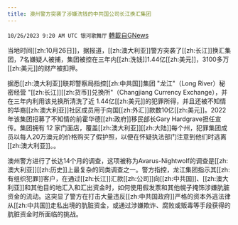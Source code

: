 ```yaml
---
title: 澳州警方突袭了涉嫌洗钱的中共国公司长江换汇集团
---
```

`10/26/2023 9:20 AM UTC 银河歌舞厅` [轉載自GNews](https://gnews.org/articles/1883010)

当地时间[[zh:10月26日]]，据报道，[[zh:澳大利亚]]警方突袭了[[zh:长江]]换汇集团，7名嫌疑人被捕，集团被控在三年内[[zh:洗钱]]1.44亿[[zh:美元]]，3100多万[[zh:美元]]的财产被扣押。

据悉[[zh:澳大利亚]]联邦警察局指控[[zh:中共国]]集团 "龙江"（Long River）秘密经营 "[[zh:长江]][[zh:货币]]兑换所"（Changjiang Currency Exchange），并在三年内利用该兑换所清洗了近 1.44亿[[zh:美元]]的犯罪所得，并且还被不知情的华裔[[zh:澳大利亚]]社区成员用于向国[[zh:外汇]]款数10亿[[zh:美元]]。2022 年该集团招募了不知情的前霍华德[[zh:政府]]移民部长Gary Hardgrave担任宣传。集团拥有 12 家门面店，覆盖[[zh:澳大利亚]][[zh:大陆]]每个州，犯罪集团成员以每人20万澳元的价格购买了假护照，以便在怀疑执法部门注意到他们时逃离[[zh:澳大利亚]]。。

澳州警方进行了长达14个月的调查，这项被称为Avarus-Nightwolf的调查是[[zh:澳大利亚]][[zh:历史]]上最复杂的同类调查之一。警方指控，龙江集团指示其[[zh:有组织犯罪]]客户，在通过[[zh:长江]]汇款[[zh:公司]]向[[zh:中共国]]、[[zh:澳大利亚]]和其他目的地汇入和汇出资金时，如何使用假发票和其他幌子掩饰涉嫌肮脏资金的流动。这突显了警方在打击大量违反[[zh:中共国政府]]严格的资本外逃法律从[[zh:中共国]]走私出境的肮脏资金，或通过涉嫌欺诈、腐败或贩毒等手段获得的肮脏资金时所面临的挑战。
    
